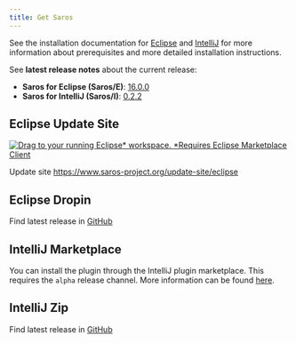 ```yaml
---
title: Get Saros
---
```


See the installation documentation for [Eclipse](../documentation/installation.html?tab=eclipse) and [IntelliJ](../documentation/installation.html?tab=intellij) for more information about prerequisites and more detailed installation instructions.

See **latest release notes** about the current release:
* **Saros for Eclipse (Saros/E)**: [16.0.0](saros-e_16.0.0.md)
* **Saros for IntelliJ (Saros/I)**: [0.2.2](saros-i_0.2.2.md)

## Eclipse Update Site

[![Drag to your running Eclipse* workspace. *Requires Eclipse Marketplace Client](https://marketplace.eclipse.org/sites/all/themes/solstice/public/images/marketplace/btn-install.png)](http://marketplace.eclipse.org/marketplace-client-intro?mpc_install=856887)

Update site <https://www.saros-project.org/update-site/eclipse>

## Eclipse Dropin

Find latest release in [GitHub](https://github.com/saros-project/saros/releases)

## IntelliJ Marketplace

You can install the plugin through the IntelliJ plugin marketplace. This requires the `alpha` release channel. More information can be found [here](../documentation/installation.html?tab=intellij#from-the-plugin-repository).

## IntelliJ Zip

Find latest release in [GitHub](https://github.com/saros-project/saros/releases)
